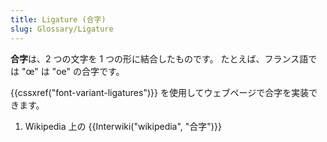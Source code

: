 ```yaml
---
title: Ligature (合字)
slug: Glossary/Ligature
---
```

**合字**は、2 つの文字を 1 つの形に結合したものです。 たとえば、フランス語では "œ" は "oe" の合字です。

{{cssxref("font-variant-ligatures")}} を使用してウェブページで合字を実装できます。

1.  Wikipedia 上の {{Interwiki("wikipedia", "合字")}}
